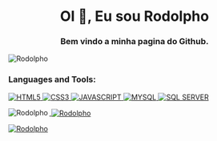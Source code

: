 <h1 align="center">OI 👋, Eu sou Rodolpho</h1>
<h3 align="center">Bem vindo a minha pagina do Github.</h3>

<p align="left"> <img src="https://komarev.com/ghpvc/?username=Rodolpho211180&label=Profile%20views&color=0e75b6&style=flat" alt="Rodolpho" /> </p>


<h3 align="left">Languages and Tools:</h3>
<p align="left"> <a href="https://www.w3.org/html/logo/" target="_blank"><img src="https://img.shields.io/badge/HTML5-E34F26?style=for-the-badge&logo=html5&logoColor=white" alt="HTML5"/><a href="https://www.w3.org/Style/CSS/Overview.en.html" target="_blank"> <img src="https://img.shields.io/badge/CSS3-1572B6?style=for-the-badge&logo=css3&logoColor=white" alt="CSS3"/>
<a href="https://www.javascript.com" target="_blank"><img src="https://img.shields.io/badge/JavaScript-323330?style=for-the-badge&logo=javascript&logoColor=F7DF1E" alt="JAVASCRIPT" />
<a href="https://www.mysql.com" target="_blank"><img src="https://img.shields.io/badge/mysql-%2300f.svg?style=for-the-badge&logo=mysql&logoColor=white" alt="MYSQL" /><a href="https://www.microsoft.com/pt-br/sql-server/sql-server-downloads" target="_blank">
<img src="https://img.shields.io/badge/Microsoft%20SQL%20Server-CC2927?style=for-the-badge&logo=microsoft%20sql%20server&logoColor=white" alt="SQL SERVER" /> 
<p><img align="left" src="https://github-readme-stats.vercel.app/api/top-langs?username=Rodolpho211180&show_icons=true&locale=en&layout=compact" alt="Rodolpho" /></p>

<p>&nbsp;<img align="center" src="https://github-readme-stats.vercel.app/api?username=Rodolpho211180&show_icons=true&locale=en" alt="Rodolpho" /></p>

<p><img align="center" src="https://github-readme-streak-stats.herokuapp.com/?user=Rodolpho211180&" alt="Rodolpho" /></p>
